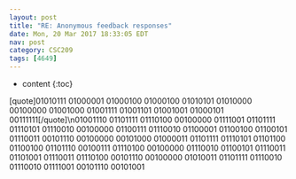 ```yaml
---
layout: post
title: "RE: Anonymous feedback responses"
date: Mon, 20 Mar 2017 18:33:05 EDT
nav: post
category: CSC209
tags: [4649]
---
```


* content
{:toc}

[quote]01010111 01000001 01000100 01000100 01010101 01010000 00100000 01001000 01001111 01001101 01001001 01000101 00111111[/quote]\n01001110 01101111 01110100 00100000 01111001 01101111 01110101 01110010 00100000 01100111 01110010 01100001 01100100 01100101 01110011 00101110 00100000 00101000 01000011 01101111 01110101 01101100 01100100 01101110 00100111 01110100 00100000 01110010 01100101 01110011 01101001 01110011 01110100 00101110 00100000 01010011 01101111 01110010 01110010 01111001 00101110 00101001
<!-- more -->
<p></p>
